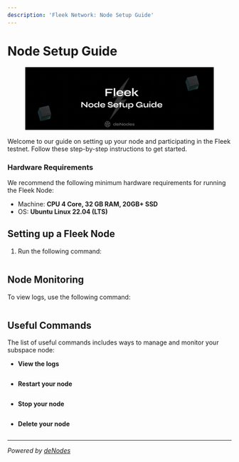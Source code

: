```yaml
---
description: 'Fleek Network: Node Setup Guide'
---
```


# Node Setup Guide

<figure><img src="../.gitbook/assets/Fleek Guide.png" alt=""><figcaption></figcaption></figure>

Welcome to our guide on setting up your node and participating in the Fleek testnet. Follow these step-by-step instructions to get started.

### Hardware Requirements <a href="#hardware-requirements" id="hardware-requirements"></a>

We recommend the following minimum hardware requirements for running the Fleek Node:

* Machine: **CPU 4 Core, 32 GB RAM, 20GB+ SSD**
* OS: **Ubuntu Linux 22.04 (LTS)**

## Setting up a Fleek Node

1. Run the following command:

```
```

## Node Monitoring

To view logs, use the following command:

```
```

## Useful Commands

The list of useful commands includes ways to manage and monitor your subspace node:

* **View the logs**

```
```

* **Restart your node**

```
```

* **Stop your node**

```
```

* **Delete your node**

```
```

***

_Powered by_ [_deNodes_](https://twitter.com/deNodes\_)
